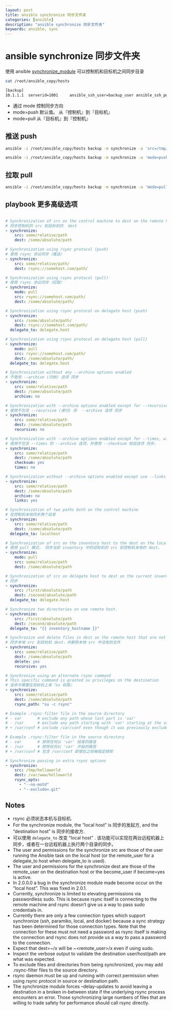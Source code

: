 ```yaml
---
layout: post
title: ansible synchronize 同步文件夹
categories: [ansible]
description: "ansible synchronize 同步文件夹"
keywords: ansible, sync
---
```


# ansible synchronize 同步文件夹

使用 ansible [synchronize_module](http://docs.ansible.com/ansible/synchronize_module.html) 可以控制机和目标机之间同步目录

```bash
cat /root/ansible_copy/hosts

[backup]
10.1.1.1  serverid=1001     ansible_ssh_user=backup_user ansible_ssh_port=22 
```

+ 通过 mode 控制同步方向
+ mode=push 默认值。 从『控制机』到『目标机』
+ mode=pull 从『目标机』到『控制机』

## 推送 push

```bash
ansible -i /root/ansible_copy/hosts backup -m synchronize -a 'src=/tmp/svr_01/backup/ dest=/tmp/svr_02/backup/'

ansible -i /root/ansible_copy/hosts backup -m synchronize -a 'mode=push src=/tmp/svr_01/backup/ dest=/tmp/svr_02/backup/'
```

## 拉取 pull

```bash
ansible -i /root/ansible_copy/hosts backup -m synchronize -a 'mode=pull src=/tmp/svr_01/backup/ dest=/tmp/svr_02/backup/'

```

## playbook 更多高级选项 

```yaml

# Synchronization of src on the control machine to dest on the remote hosts
# 同步控制机的 src 到目标机的  dest 
- synchronize:
    src: some/relative/path
    dest: /some/absolute/path

# Synchronization using rsync protocol (push)
# 使用 rsync 协议同步（推送）
- synchronize:
    src: some/relative/path/
    dest: rsync://somehost.com/path/

# Synchronization using rsync protocol (pull)
# 使用 rsync 协议同步（拉取）
- synchronize:
    mode: pull
    src: rsync://somehost.com/path/
    dest: /some/absolute/path/

# Synchronization using rsync protocol on delegate host (push)
- synchronize:
    src: /some/absolute/path/
    dest: rsync://somehost.com/path/
  delegate_to: delegate.host

# Synchronization using rsync protocol on delegate host (pull)
- synchronize:
    mode: pull
    src: rsync://somehost.com/path/
    dest: /some/absolute/path/
  delegate_to: delegate.host

# Synchronization without any --archive options enabled
# 不使用 --archive (归档) 选项 同步
- synchronize:
    src: some/relative/path
    dest: /some/absolute/path
    archive: no

# Synchronization with --archive options enabled except for --recursive
# 使用不包含 --recursive (递归) 的  --archive 选项 同步
- synchronize:
    src: some/relative/path
    dest: /some/absolute/path
    recursive: no

# Synchronization with --archive options enabled except for --times, with --checksum option enabled
# 使用不包含 --times 的 --archive 选项，并使用 --checksum 校验选项 同步。
- synchronize:
    src: some/relative/path
    dest: /some/absolute/path
    checksum: yes
    times: no

# Synchronization without --archive options enabled except use --links
- synchronize:
    src: some/relative/path
    dest: /some/absolute/path
    archive: no
    links: yes

# Synchronization of two paths both on the control machine
# 在控制机本地同步两个目录
- synchronize:
    src: some/relative/path
    dest: /some/absolute/path
  delegate_to: localhost

# Synchronization of src on the inventory host to the dest on the localhost in pull mode
# 使用 pull 模式， 同步当前 inventory 中的目标机的 src 到控制机本地的 dest。
- synchronize:
    mode: pull
    src: some/relative/path
    dest: /some/absolute/path

# Synchronization of src on delegate host to dest on the current inventory host.
# 同步
- synchronize:
    src: /first/absolute/path
    dest: /second/absolute/path
  delegate_to: delegate.host

# Synchronize two directories on one remote host.
- synchronize:
    src: /first/absolute/path
    dest: /second/absolute/path
  delegate_to: "{{ inventory_hostname }}"

# Synchronize and delete files in dest on the remote host that are not found in src of localhost.
# 同步本地 src 到目标机 dest，并删除本地 src 中没有的文件
- synchronize:
    src: some/relative/path
    dest: /some/absolute/path
    delete: yes
    recursive: yes

# Synchronize using an alternate rsync command
# This specific command is granted su privileges on the destination
# 该命令需要在目标机上有『su 权限』
- synchronize:
    src: some/relative/path
    dest: /some/absolute/path
    rsync_path: "su -c rsync"

# Example .rsync-filter file in the source directory
# - var       # exclude any path whose last part is 'var'
# - /var      # exclude any path starting with 'var' starting at the source directory
# + /var/conf # include /var/conf even though it was previously excluded

# Example .rsync-filter file in the source directory
# - var       # 排除任何以 'var' 结尾的路径
# - /var      # 排除任何以 'var' 开始的路径
# + /var/conf # 包含 /var/conf 即使在之前被指定排除 

# Synchronize passing in extra rsync options
- synchronize:
    src: /tmp/helloworld
    dest: /var/www/helloworld
    rsync_opts:
      - "--no-motd"
      - "--exclude=.git"

```


## Notes

+ rsync 必须状态本机与目标机.
+ For the synchronize module, the “local host” is 同步的发起方, and the “destination host” is 同步的接收方.
+ 可以使用 `delegate_to` 改变 “local host” . 该功能可以实现在两台远程机器上同步，或者在一台远程机器上执行两个目录的同步。
+ The user and permissions for the synchronize src are those of the user running the Ansible task on the local host (or the remote_user for a delegate_to host when delegate_to is used).
+ The user and permissions for the synchronize dest are those of the remote_user on the destination host or the become_user if become=yes is active.
+ In 2.0.0.0 a bug in the synchronize module made become occur on the “local host”. This was fixed in 2.0.1.
+ Currently, synchronize is limited to elevating permissions via passwordless sudo. This is because rsync itself is connecting to the remote machine and rsync doesn’t give us a way to pass sudo credentials in.
+ Currently there are only a few connection types which support synchronize (ssh, paramiko, local, and docker) because a sync strategy has been determined for those connection types. Note that the connection for these must not need a password as rsync itself is making the connection and rsync does not provide us a way to pass a password to the connection.
+ Expect that dest=~/x will be ~<remote_user>/x even if using sudo.
+ Inspect the verbose output to validate the destination user/host/path are what was expected.
+ To exclude files and directories from being synchronized, you may add .rsync-filter files to the source directory.
+ rsync daemon must be up and running with correct permission when using rsync protocol in source or destination path.
+ The synchronize module forces –delay-updates to avoid leaving a destination in a broken in-between state if the underlying rsync process encounters an error. Those synchronizing large numbers of files that are willing to trade safety for performance should call rsync directly.